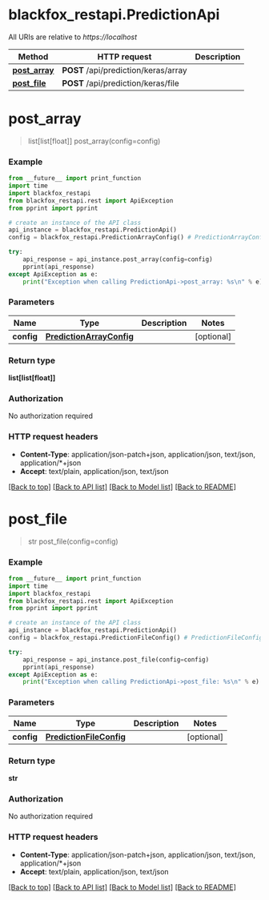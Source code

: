 # blackfox_restapi.PredictionApi

All URIs are relative to *https://localhost*

Method | HTTP request | Description
------------- | ------------- | -------------
[**post_array**](PredictionApi.md#post_array) | **POST** /api/prediction/keras/array | 
[**post_file**](PredictionApi.md#post_file) | **POST** /api/prediction/keras/file | 


# **post_array**
> list[list[float]] post_array(config=config)



### Example
```python
from __future__ import print_function
import time
import blackfox_restapi
from blackfox_restapi.rest import ApiException
from pprint import pprint

# create an instance of the API class
api_instance = blackfox_restapi.PredictionApi()
config = blackfox_restapi.PredictionArrayConfig() # PredictionArrayConfig |  (optional)

try:
    api_response = api_instance.post_array(config=config)
    pprint(api_response)
except ApiException as e:
    print("Exception when calling PredictionApi->post_array: %s\n" % e)
```

### Parameters

Name | Type | Description  | Notes
------------- | ------------- | ------------- | -------------
 **config** | [**PredictionArrayConfig**](PredictionArrayConfig.md)|  | [optional] 

### Return type

**list[list[float]]**

### Authorization

No authorization required

### HTTP request headers

 - **Content-Type**: application/json-patch+json, application/json, text/json, application/*+json
 - **Accept**: text/plain, application/json, text/json

[[Back to top]](#) [[Back to API list]](../README.md#documentation-for-api-endpoints) [[Back to Model list]](../README.md#documentation-for-models) [[Back to README]](../README.md)

# **post_file**
> str post_file(config=config)



### Example
```python
from __future__ import print_function
import time
import blackfox_restapi
from blackfox_restapi.rest import ApiException
from pprint import pprint

# create an instance of the API class
api_instance = blackfox_restapi.PredictionApi()
config = blackfox_restapi.PredictionFileConfig() # PredictionFileConfig |  (optional)

try:
    api_response = api_instance.post_file(config=config)
    pprint(api_response)
except ApiException as e:
    print("Exception when calling PredictionApi->post_file: %s\n" % e)
```

### Parameters

Name | Type | Description  | Notes
------------- | ------------- | ------------- | -------------
 **config** | [**PredictionFileConfig**](PredictionFileConfig.md)|  | [optional] 

### Return type

**str**

### Authorization

No authorization required

### HTTP request headers

 - **Content-Type**: application/json-patch+json, application/json, text/json, application/*+json
 - **Accept**: text/plain, application/json, text/json

[[Back to top]](#) [[Back to API list]](../README.md#documentation-for-api-endpoints) [[Back to Model list]](../README.md#documentation-for-models) [[Back to README]](../README.md)

